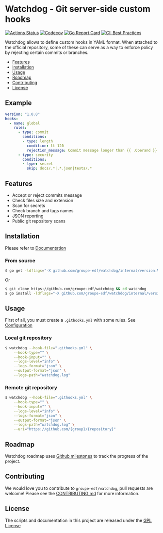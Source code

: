 # Watchdog - Git server-side custom hooks
[![Actions Status](https://github.com/groupe-edf/watchdog/workflows/test/badge.svg)](https://github.com/groupe-edf/watchdog/actions)
[![Codecov](https://codecov.io/gh/groupe-edf/watchdog/branch/feature/migrate-to-github/graph/badge.svg?token=IDCWJIZ156)](https://github.com/groupe-edf/watchdog)
[![Go Report Card](https://goreportcard.com/badge/github.com/groupe-edf/watchdog)](https://goreportcard.com/report/github.com/groupe-edf/watchdog)
[![CII Best Practices](https://bestpractices.coreinfrastructure.org/projects/4370/badge)](https://bestpractices.coreinfrastructure.org/projects/4370)

Watchdog allows to define custom hooks in YAML format. When attached to the official repository, some of these can serve as a way to enforce policy by rejecting certain commits or branches.

* [Features](#features)
* [Installation](#installation)
* [Usage](#usage)
* [Roadmap](#roadmap)
* [Contributing](#contributing)
* [License](#license)

## Example
``` yaml
version: "1.0.0"
hooks:
  - name: global
    rules:
      - type: commit
        conditions:
        - type: length
          condition: lt 120
          rejection_message: Commit message longer than {{ .Operand }}
      - type: security
        conditions:
        - type: secret
          skip: docs/.*|.*.json|tests/.*
```

## Features

- Accept or reject commits message
- Check files size and extension
- Scan for secrets
- Check branch and tags names
- JSON reporting
- Public git repository scans

## Installation
Please refer to [Documentation](https://groupe-edf.github.io/watchdog/docs/deployment/install)

### From source
```bash
$ go get -ldflags="-X github.com/groupe-edf/watchdog/internal/version.Version=$(cat VERSION)" github.com/groupe-edf/watchdog
```
Or
```bash
$ git clone https://github.com/groupe-edf/watchdog && cd watchdog
$ go install -ldflags="-X github.com/groupe-edf/watchdog/internal/version.Version=$(cat VERSION)"
```

## Usage
First of all, you must create a `.githooks.yml` with some rules. See [Configuration](https://groupe-edf.github.io/watchdog/docs/quickstart/usage)


### Local git repository
```bash
$ watchdog --hook-file=".githooks.yml" \
    --hook-type="" \
    --hook-input="" \
    --logs-level="info" \
    --logs-format="json" \
    --output-format="json" \
    --logs-path="watchdog.log"
```

### Remote git repository
```bash
$ watchdog --hook-file=".githooks.yml" \
    --hook-type="" \
    --hook-input="" \
    --logs-level="info" \
    --logs-format="json" \
    --output-format="json" \
    --logs-path="watchdog.log" \
    --uri="https://github.com/{group}/{repository}"
```

## Roadmap
Watchdog roadmap uses [Github milestones](https://github.com/groupe-edf/watchdog/milestones) to track the progress of the project.

## Contributing
We would love you to contribute to `groupe-edf/watchdog`, pull requests are welcome! Please see the [CONTRIBUTING.md](CONTRIBUTING.md) for more information.

## License
The scripts and documentation in this project are released under the [GPL License](LICENSE)